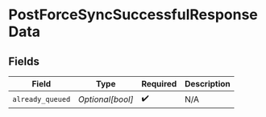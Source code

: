 # PostForceSyncSuccessfulResponseData


## Fields

| Field              | Type               | Required           | Description        |
| ------------------ | ------------------ | ------------------ | ------------------ |
| `already_queued`   | *Optional[bool]*   | :heavy_check_mark: | N/A                |